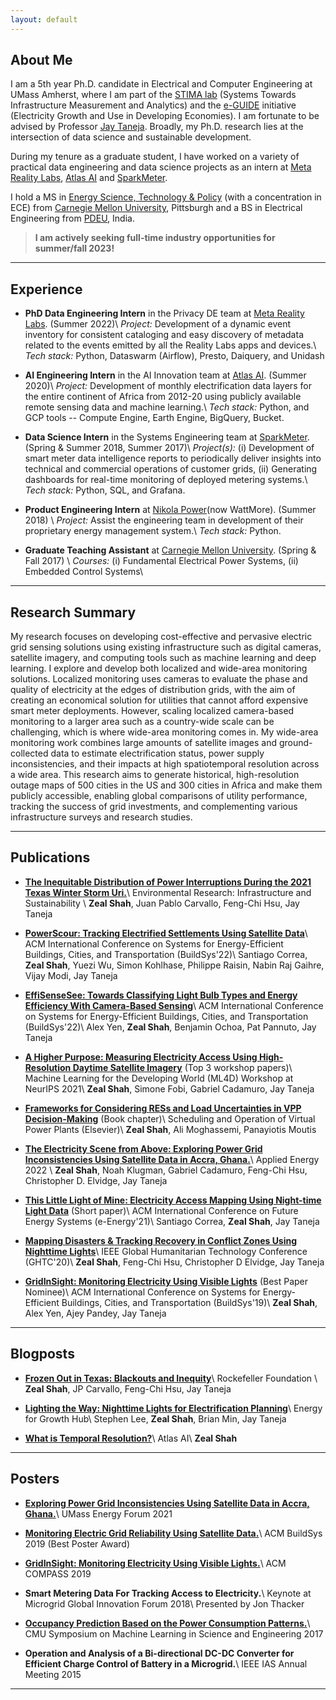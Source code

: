 ```yaml
---
layout: default
---
```


## About Me

I am a 5th year Ph.D. candidate in Electrical and Computer Engineering at UMass Amherst, where I am part of the [STIMA lab](https://blogs.umass.edu/jtaneja/) (Systems Towards Infrastructure Measurement and Analytics) and the [e-GUIDE](https://eguide.io/) initiative (Electricity Growth and Use in Developing Economies). I am fortunate to be advised by Professor [Jay Taneja](https://blogs.umass.edu/jtaneja/). Broadly, my Ph.D. research lies at the intersection of data science and sustainable development.

During my tenure as a graduate student, I have worked on a variety of practical data engineering and data science projects as an intern at [Meta Reality Labs](https://about.meta.com/realitylabs/), [Atlas AI](https://www.atlasai.co/) and [SparkMeter](https://www.sparkmeter.io/).

I hold a MS in [Energy Science, Technology & Policy](https://www.cmu.edu/engineering/estp/) (with a concentration in ECE) from [Carnegie Mellon University](https://www.cmu.edu/), Pittsburgh and a BS in Electrical Engineering from [PDEU](https://www.pdpu.ac.in/), India.


> **I am actively seeking full-time industry opportunities for summer/fall 2023!**

---

## Experience

* **PhD Data Engineering Intern** in the Privacy DE team at [Meta Reality Labs](https://about.meta.com/realitylabs/). (Summer 2022)\\
*Project:* Development of a dynamic event inventory for consistent cataloging and easy discovery of metadata related to the events emitted by all the Reality Labs apps and devices.\\
*Tech stack:* Python, Dataswarm (Airflow), Presto, Daiquery, and Unidash


* **AI Engineering Intern** in the AI Innovation team at [Atlas AI](https://www.atlasai.co/). (Summer 2020)\\
*Project:* Development of monthly electrification data layers for the entire continent of Africa from 2012-20 using publicly available remote sensing data and machine learning.\\
*Tech stack:* Python, and GCP tools -- Compute Engine, Earth Engine, BigQuery, Bucket. 


* **Data Science Intern** in the Systems Engineering team at [SparkMeter](https://www.sparkmeter.io/). (Spring & Summer 2018, Summer 2017)\\
*Project(s):* (i) Development of smart meter data intelligence reports to periodically deliver insights into technical and commercial operations of customer grids, (ii) Generating dashboards for real-time monitoring of deployed metering systems.\\
*Tech stack:* Python, SQL, and Grafana.

* **Product Engineering Intern** at [Nikola Power](https://www.wattmore.com/)(now WattMore). (Summer 2018) \\
*Project:* Assist the engineering team in development of their proprietary energy management system.\\
*Tech stack:* Python.

* **Graduate Teaching Assistant** at [Carnegie Mellon University](https://www.cmu.edu/). (Spring & Fall 2017) \\
*Courses:* (i) Fundamental Electrical Power Systems, (ii) Embedded Control Systems\\

---

## Research Summary

My research focuses on developing cost-effective and pervasive electric grid sensing solutions using existing infrastructure such as digital cameras, satellite imagery, and computing tools such as machine learning and deep learning. I explore and develop both localized and wide-area monitoring solutions. Localized monitoring uses cameras to evaluate the phase and quality of electricity at the edges of distribution grids, with the aim of creating an economical solution for utilities that cannot afford expensive smart meter deployments. However, scaling localized camera-based monitoring to a larger area such as a country-wide scale can be challenging, which is where wide-area monitoring comes in. My wide-area monitoring work combines large amounts of satellite images and ground-collected data to estimate electrification status, power supply inconsistencies, and their impacts at high spatiotemporal resolution across a wide area. This research aims to generate historical, high-resolution outage maps of 500 cities in the US and 300 cities in Africa and make them publicly accessible, enabling global comparisons of utility performance, tracking the success of grid investments, and complementing various infrastructure surveys and research studies.

<!-- Collaborators: Atlas AI, Columbia University, Colorado School of Mines, LBNL, NREL, UC Berkeley  -->

---

## Publications

* [**The Inequitable Distribution of Power Interruptions During the 2021 Texas Winter Storm Uri.**](https://doi.org/10.1088/2634-4505/acd4e7)\\
	Environmental Research: Infrastructure and Sustainability \\
	**Zeal Shah**, Juan Pablo Carvallo, Feng-Chi Hsu, Jay Taneja 

* [**PowerScour: Tracking Electrified Settlements Using Satellite Data**](https://dl.acm.org/doi/abs/10.1145/3563357.3564069)\\
	ACM International Conference on Systems for Energy-Efficient Buildings, Cities, and Transportation (BuildSys'22)\\
	Santiago Correa, **Zeal Shah**, Yuezi Wu, Simon Kohlhase, Philippe Raisin, Nabin Raj Gaihre, Vijay Modi, Jay Taneja 

* [**EffiSenseSee: Towards Classifying Light Bulb Types and Energy Efficiency With Camera-Based Sensing**](https://dl.acm.org/doi/abs/10.1145/3563357.3564062)\\
	ACM International Conference on Systems for Energy-Efficient Buildings, Cities, and Transportation (BuildSys'22)\\
	Alex Yen, **Zeal Shah**, Benjamin Ochoa, Pat Pannuto, Jay Taneja

* [**A Higher Purpose: Measuring Electricity Access Using High-Resolution Daytime Satellite Imagery**](https://arxiv.org/pdf/2210.03909.pdf) (Top 3 workshop papers)\\
	Machine Learning for the Developing World (ML4D) Workshop at NeurIPS 2021\\
	**Zeal Shah**, Simone Fobi, Gabriel Cadamuro, Jay Taneja

* [**Frameworks for Considering RESs and Load Uncertainties in VPP Decision-Making**](https://www.sciencedirect.com/science/article/pii/B9780323852678000159) (Book chapter)\\
	Scheduling and Operation of Virtual Power Plants (Elsevier)\\
	**Zeal Shah**, Ali Moghassemi, Panayiotis Moutis

* [**The Electricity Scene from Above: Exploring Power Grid Inconsistencies Using Satellite Data in Accra, Ghana.**](https://www.sciencedirect.com/science/article/abs/pii/S0306261922005980)\\
	Applied Energy 2022 \\
	**Zeal Shah**, Noah Klugman, Gabriel Cadamuro, Feng-Chi Hsu, Christopher D. Elvidge, Jay Taneja

* [**This Little Light of Mine: Electricity Access Mapping Using Night-time Light Data**](https://dl.acm.org/doi/abs/10.1145/3447555.3464871) (Short paper)\\
	ACM International Conference on Future Energy Systems (e-Energy'21)\\
	Santiago Correa, **Zeal Shah**, Jay Taneja

* [**Mapping Disasters & Tracking Recovery in Conflict Zones Using Nighttime Lights**](https://ieeexplore.ieee.org/abstract/document/9342937/)\\
	IEEE Global Humanitarian Technology Conference (GHTC'20)\\
	**Zeal Shah**, Feng-Chi Hsu, Christopher D Elvidge, Jay Taneja

* [**GridInSight: Monitoring Electricity Using Visible Lights**](https://dl.acm.org/doi/abs/10.1145/3360322.3360855) (Best Paper Nominee)\\
	ACM International Conference on Systems for Energy-Efficient Buildings, Cities, and Transportation (BuildSys'19)\\
	**Zeal Shah**, Alex Yen, Ajey Pandey, Jay Taneja
	
<!-- 

1. **W4-Groups: Modeling the Who, What, When and Where of Group Behavior Via Mobility Sensing** \\
	**Akanksha Atrey**, Camellia Zakaria, Prashant Shenoy, Rajesh Balan \\
	Under submission at the ACM on Interactive, Mobile, Wearable and Ubiquitous Technologies (IMWUT) 2022.

1. [**Towards Preserving Server-Side Privacy of On-Device Models.**](papers/atrey2022towards.pdf) \\
	**Akanksha Atrey**, Ritwik Sinha, Somdeb Sarkhel, Saayan Mitra, David Arbour, Akash V. Maharaj, Prashant Shenoy \\
	The Web Conference (WWW) 2022. [[poster](posters/WWW22-atrey-towards.pdf)]
-->

---
## Blogposts

* [**Frozen Out in Texas: Blackouts and Inequity**](https://www.rockefellerfoundation.org/case-study/frozen-out-in-texas-blackouts-and-inequity/)\\
	Rockefeller Foundation \\
	**Zeal Shah**, JP Carvallo, Feng-Chi Hsu, Jay Taneja

* [**Lighting the Way: Nighttime Lights for Electrification Planning**](https://www.energyforgrowth.org/wp-content/uploads/2021/04/Lighting-the-Way_-Nighttime-Lights-for-Electrification-Planning-.pdf)\\
	Energy for Growth Hub\\
	Stephen Lee, **Zeal Shah**, Brian Min, Jay Taneja

* [**What is Temporal Resolution?**](https://www.atlasai.co/learn/what-is-temporal-resolution/)\\
	Atlas AI\\
	**Zeal Shah**

---
## Posters
* [**Exploring Power Grid Inconsistencies Using Satellite Data in Accra, Ghana.**](posters/umass_energy_forum_accra_poster.pdf)\\
	UMass Energy Forum 2021

* [**Monitoring Electric Grid Reliability Using Satellite Data.**](posters/buildsys_reliability_poster.pdf)\\
	ACM BuildSys 2019 (Best Poster Award)

* [**GridInSight: Monitoring Electricity Using Visible Lights.**](posters/compass_gridinsight_poster.pdf)\\
	ACM COMPASS 2019

* **Smart Metering Data For Tracking Access to Electricity.**\\
	Keynote at Microgrid Global Innovation Forum 2018\\
	Presented by Jon Thacker

* [**Occupancy Prediction Based on the Power Consumption Patterns.**](posters/Where_When_and_Watt.pdf)\\
	CMU Symposium on Machine Learning in Science and Engineering 2017

* **Operation and Analysis of a Bi-directional DC-DC Converter for Efficient Charge Control of Battery in a Microgrid.**\\
	IEEE IAS Annual Meeting 2015 



---
